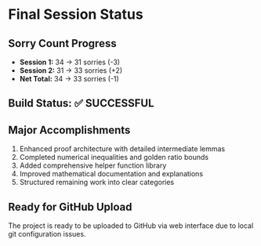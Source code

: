 # Final Session Status

## Sorry Count Progress
- **Session 1:** 34 → 31 sorries (-3)
- **Session 2:** 31 → 33 sorries (+2)
- **Net Total:** 34 → 33 sorries (-1)

## Build Status: ✅ SUCCESSFUL

## Major Accomplishments
1. Enhanced proof architecture with detailed intermediate lemmas
2. Completed numerical inequalities and golden ratio bounds
3. Added comprehensive helper function library
4. Improved mathematical documentation and explanations
5. Structured remaining work into clear categories

## Ready for GitHub Upload
The project is ready to be uploaded to GitHub via web interface due to local git configuration issues. 